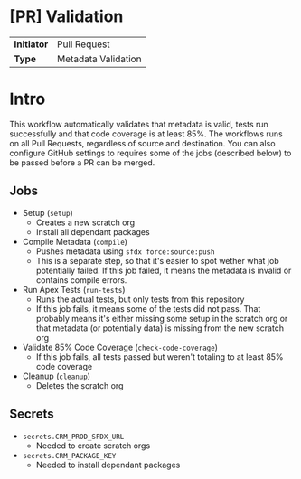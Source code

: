 # [PR] Validation

|               |                       |
| ------------- | --------------------- |
| **Initiator** | Pull Request          | 
| **Type**      | Metadata Validation   |

# Intro

This workflow automatically validates that metadata is valid, tests run successfully and that code coverage is at least 85%. The workflows runs on all Pull Requests, regardless of source and destination. You can also configure GitHub settings to requires some of the jobs (described below) to be passed before a PR can be merged.

## Jobs

- Setup (`setup`)
    - Creates a new scratch org
    - Install all dependant packages
- Compile Metadata (`compile`)
    - Pushes metadata using `sfdx force:source:push`
    - This is a separate step, so that it's easier to spot wether what job potentially failed. If this job failed, it means the metadata is invalid or contains compile errors.
- Run Apex Tests (`run-tests`)
    - Runs the actual tests, but only tests from this repository
    - If this job fails, it means some of the tests did not pass. That probably means it's either missing some setup in the scratch org or that metadata (or potentially data) is missing from the new scratch org
- Validate 85% Code Coverage (`check-code-coverage`)
    - If this job fails, all tests passed but weren't totaling to at least 85% code coverage
- Cleanup (`cleanup`)
    - Deletes the scratch org

## Secrets

- `secrets.CRM_PROD_SFDX_URL`
    - Needed to create scratch orgs
- `secrets.CRM_PACKAGE_KEY`
    - Needed to install dependant packages